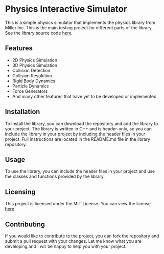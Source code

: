 # Physics Interactive Simulator
This is a simple physics simulator that implements the physics library from Miller Inc. This is the main testing project for different parts of the library. See the library source code [here](https://github.com/Miller-Inc/MillerInc.PhysicsEngine.git). 

## Features
- 2D Physics Simulation
- 3D Physics Simulation
- Collision Detection
- Collision Resolution
- Rigid Body Dynamics
- Particle Dynamics
- Force Generators
- And many other features that have yet to be developed or implemented

## Installation
To install the library, you can download the repository and add the library to your project. 
The library is written in C++ and is header-only, so you can include the library in your project by including the header files in your project.
Full instructions are located in the README.md file in the library repository.

## Usage
To use the library, you can include the header files in your project and use the classes and functions provided by the library.

## Licensing 
This project is licensed under the MIT License. You can view the license [here](https://github.com/Miller-Inc/PhysicsInteractive/blob/master/LICENSE.txt). 

## Contributing
If you would like to contribute to the project, you can fork the repository and submit a pull request with your changes. 
Let me know what you are developing and I will be happy to help you with your project. 